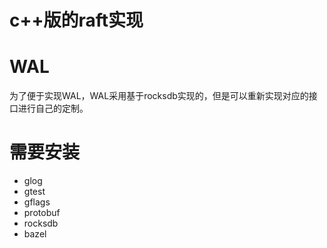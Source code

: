 # c++版的raft实现

# WAL
为了便于实现WAL，WAL采用基于rocksdb实现的，但是可以重新实现对应的接口进行自己的定制。

# 需要安装
- glog
- gtest
- gflags
- protobuf
- rocksdb
- bazel
